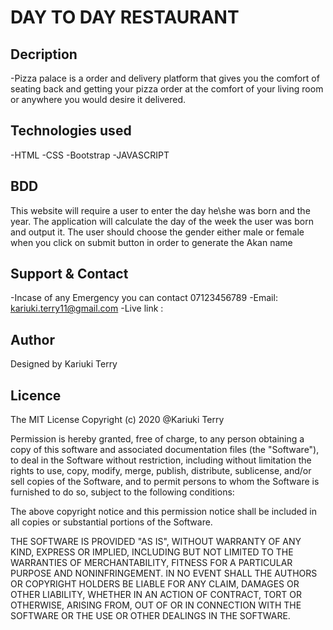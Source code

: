 # DAY TO DAY RESTAURANT

## Decription

-Pizza palace is a order and delivery platform that gives you the comfort of seating back and getting your pizza order at the comfort of your living room or anywhere you would desire it delivered.

## Technologies used
-HTML
-CSS
-Bootstrap
-JAVASCRIPT

## BDD
This website will require a user to enter the day he\she was born and the year.
The application will calculate the day of the week the user was born and output it.
The user should choose the gender either male or female when you click on submit button in order to generate the Akan name

## Support & Contact
-Incase of any Emergency you can contact 07123456789
-Email: kariuki.terry11@gmail.com
-Live link :

## Author
Designed by Kariuki Terry

## Licence
The MIT License
Copyright (c) 2020 @Kariuki Terry

Permission is hereby granted, free of charge, to any person obtaining a copy of this software and associated documentation files (the "Software"), to deal in the Software without restriction, including without limitation the rights to use, copy, modify, merge, publish, distribute, sublicense, and/or sell copies of the Software, and to permit persons to whom the Software is furnished to do so, subject to the following conditions:

The above copyright notice and this permission notice shall be included in all copies or substantial portions of the Software.

THE SOFTWARE IS PROVIDED "AS IS", WITHOUT WARRANTY OF ANY KIND, EXPRESS OR IMPLIED, INCLUDING BUT NOT LIMITED TO THE WARRANTIES OF MERCHANTABILITY, FITNESS FOR A PARTICULAR PURPOSE AND NONINFRINGEMENT. IN NO EVENT SHALL THE AUTHORS OR COPYRIGHT HOLDERS BE LIABLE FOR ANY CLAIM, DAMAGES OR OTHER LIABILITY, WHETHER IN AN ACTION OF CONTRACT, TORT OR OTHERWISE, ARISING FROM, OUT OF OR IN CONNECTION WITH THE SOFTWARE OR THE USE OR OTHER DEALINGS IN THE SOFTWARE.